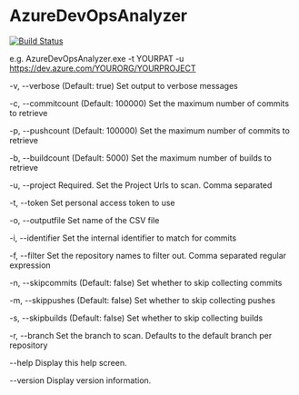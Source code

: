 # AzureDevOpsAnalyzer

[![Build Status](https://github.com/mikefourie/AzureDevOpsAnalyzer/workflows/.NET/badge.svg)](https://github.com/mikefourie/AzureDevOpsAnalyzer/actions)


e.g. AzureDevOpsAnalyzer.exe -t YOURPAT -u https://dev.azure.com/YOURORG/YOURPROJECT

  -v, --verbose        (Default: true) Set output to verbose messages

  -c, --commitcount    (Default: 100000) Set the maximum number of commits to retrieve

  -p, --pushcount      (Default: 100000) Set the maximum number of commits to retrieve

  -b, --buildcount     (Default: 5000) Set the maximum number of builds to retrieve

  -u, --project        Required. Set the Project Urls to scan. Comma separated

  -t, --token          Set personal access token to use

  -o, --outputfile     Set name of the CSV file

  -i, --identifier     Set the internal identifier to match for commits

  -f, --filter         Set the repository names to filter out. Comma separated regular expression

  -n, --skipcommits    (Default: false) Set whether to skip collecting commits

  -m, --skippushes     (Default: false) Set whether to skip collecting pushes

  -s, --skipbuilds     (Default: false) Set whether to skip collecting builds

  -r, --branch         Set the branch to scan. Defaults to the default branch per repository

  --help               Display this help screen.

  --version            Display version information.